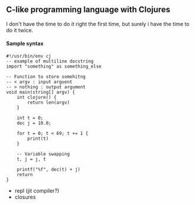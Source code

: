## C-like programming language with Clojures
I don't have the time to do it right the first time, but surely i have the
time to do it twice.

#### Sample syntax
```
#!/usr/bin/env cj
-- example of multiline docstring
import "something" as something_else

-- Function to store somehitng
-- < argv : input arguent
-- > nothing : output argument
void main(string[] argv) {
    int clojure() {
        return len(argv)
    }

    int t = 0;
    dec j = 10.0;

    for t = 0; t < 69; t += 1 {
        print(t)
    }

    -- Variable swapping
    t, j = j, t

    printf("%f", dec(t) + j)
    return
}
```

- repl (jit compiler?)
- closures

